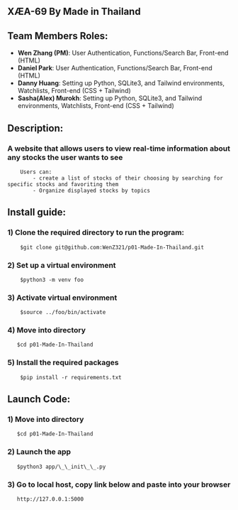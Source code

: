 ## XÆA-69 By Made in Thailand

## Team Members Roles:
- **Wen Zhang (PM)**: User Authentication, Functions/Search Bar, Front-end (HTML)
- **Daniel Park**: User Authentication, Functions/Search Bar, Front-end (HTML)
- **Danny Huang**: Setting up Python, SQLite3, and Tailwind environments, Watchlists, Front-end (CSS + Tailwind)
- **Sasha(Alex) Murokh**: Setting up Python, SQLite3, and Tailwind environments, Watchlists, Front-end (CSS + Tailwind)
## Description:

### A website that allows users to view real-time information about any stocks the user wants to see

```
    Users can:
        - create a list of stocks of their choosing by searching for specific stocks and favoriting them
        - Organize displayed stocks by topics
```

## Install guide:
### 1) Clone the required directory to run the program:
```  
    $git clone git@github.com:WenZ321/p01-Made-In-Thailand.git
```
### 2) Set up a virtual environment 
```
    $python3 -m venv foo
```
### 3) Activate virtual environment
```
    $source ../foo/bin/activate
```
### 4) Move into directory
```
   $cd p01-Made-In-Thailand
```
### 5) Install the required packages
```
    $pip install -r requirements.txt
```
## Launch Code:
### 1) Move into directory
```
   $cd p01-Made-In-Thailand
```
### 2) Launch the app
```   
   $python3 app/\_\_init\_\_.py
```
### 3) Go to local host, copy link below and paste into your browser
```
   http://127.0.0.1:5000
```
